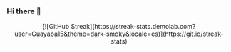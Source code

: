 ### Hi there 👋

<!--
**Guayaba15/Guayaba15** is a ✨ _special_ ✨ repository because its `README.md` (this file) appears on your GitHub profile.

Here are some ideas to get you started:

- 🔭 I’m currently working on ...
- 🌱 I’m currently learning ...
- 👯 I’m looking to collaborate on ...
- 🤔 I’m looking for help with ...
- 💬 Ask me about ...
- 📫 How to reach me: ...
- 😄 Pronouns: ...
- ⚡ Fun fact: ...
-->
<div align="center">
  [![GitHub Streak](https://streak-stats.demolab.com?user=Guayaba15&theme=dark-smoky&locale=es)](https://git.io/streak-stats)
</div>

